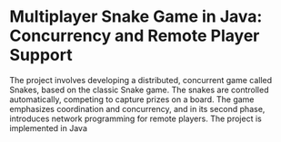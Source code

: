 # Multiplayer Snake Game in Java: Concurrency and Remote Player Support
The project involves developing a distributed, concurrent game called Snakes, based on the classic Snake game. The snakes are controlled automatically, competing to capture prizes on a board. The game emphasizes coordination and concurrency, and in its second phase, introduces network programming for remote players. The project is implemented in Java
